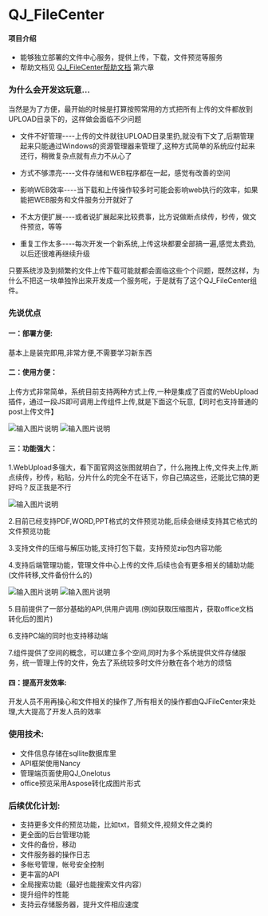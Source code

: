 # QJ_FileCenter

#### 项目介绍
- 能够独立部署的文件中心服务，提供上传，下载，文件预览等服务
- 帮助文档见 [QJ_FileCenter帮助文档](http://qjkj.mydoc.io/) 第六章

### 为什么会开发这玩意...
当然是为了方便，最开始的时候是打算按照常用的方式把所有上传的文件都放到UPLOAD目录下的，这样做会面临不少问题

- 文件不好管理----上传的文件就往UPLOAD目录里扔,就没有下文了,后期管理起来只能通过Windows的资源管理器来管理了,这种方式简单的系统应付起来还行，稍微复杂点就有点力不从心了

- 方式不够漂亮----文件存储和WEB程序都在一起，感觉有改善的空间

- 影响WEB效率----当下载和上传操作较多时可能会影响web执行的效率，如果能把WEB服务和文件服务分开就好了

- 不太方便扩展----或者说扩展起来比较费事，比方说做断点续传，秒传，做文件预览，等等

- 重复工作太多----每次开发一个新系统,上传这块都要全部搞一遍,感觉太费劲,以后还很难再继续升级

只要系统涉及到频繁的文件上传下载可能就都会面临这些个个问题，既然这样，为什么不把这一块单独拎出来开发成一个服务呢，于是就有了这个QJ_FileCenter组件。

### 先说优点
#### 一：部署方便: 
基本上是装完即用,非常方便,不需要学习新东西
#### 二：使用方便：
上传方式非常简单，系统目前支持两种方式上传,一种是集成了百度的WebUpload插件，通过一段JS即可调用上传组件上传,就是下面这个玩意,【同时也支持普通的post上传文件】

![输入图片说明](https://static.oschina.net/uploads/img/201805/18221428_8Ro7.png "在这里输入图片标题")
![输入图片说明](https://static.oschina.net/uploads/img/201805/18221353_pzXC.png "在这里输入图片标题")


#### 三：功能强大：
1.WebUpload多强大，看下面官网这张图就明白了，什么拖拽上传,文件夹上传,断点续传，秒传，粘贴，分片什么的完全不在话下，你自己搞这些，还能比它搞的更好吗？反正我是不行

![输入图片说明](https://static.oschina.net/uploads/img/201805/18220742_QuBF.png "WebUpload组件")

2.目前已经支持PDF,WORD,PPT格式的文件预览功能,后续会继续支持其它格式的文件预览功能

3.支持文件的压缩与解压功能,支持打包下载，支持预览zip包内容功能

4.支持后端管理功能，管理文件中心上传的文件,后续也会有更多相关的辅助功能(文件转移,文件备份什么的)

![输入图片说明](https://static.oschina.net/uploads/img/201805/18221806_Zfj2.png "管理首页")
![输入图片说明](https://static.oschina.net/uploads/img/201805/18221831_hPW4.png "文件管理")

5.目前提供了一部分基础的API,供用户调用.(例如获取压缩图片，获取office文档转化后的图片)

6.支持PC端的同时也支持移动端

7.组件提供了空间的概念，可以建立多个空间,同时为多个系统提供文件存储服务，统一管理上传的文件，免去了系统较多时文件分散在各个地方的烦恼


#### 四：提高开发效率:
开发人员不用再操心和文件相关的操作了,所有相关的操作都由QJFileCenter来处理,大大提高了开发人员的效率

### 使用技术:
- 文件信息存储在sqllite数据库里
- API框架使用Nancy
- 管理端页面使用QJ_Onelotus
- office预览采用Aspose转化成图片形式

### 后续优化计划:
- 支持更多文件的预览功能，比如txt，音频文件,视频文件之类的
- 更全面的后台管理功能
- 文件的备份，移动
- 文件服务器的操作日志
- 多帐号管理，帐号安全控制
- 更丰富的API
- 全局搜索功能（最好也能搜索文件内容）
- 提升组件的性能
- 支持云存储服务器，提升文件相应速度